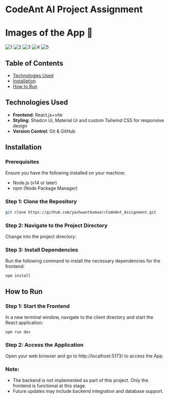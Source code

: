 # CodeAnt AI Project Assignment

# Images of the App :memo:
![1](https://github.com/user-attachments/assets/690b306d-8b9b-42fb-96b8-6a9c6323969e)
![2](https://github.com/user-attachments/assets/8ac8a9b4-6a5a-4e47-8c5a-7df715e9c4e0)
![3](https://github.com/user-attachments/assets/3616a3b6-01f7-4f5b-85a3-49d0c90a884b)
![4](https://github.com/user-attachments/assets/f2a3b7b7-cea3-4992-9070-4d791eba0e4f)
![5](https://github.com/user-attachments/assets/9e90d404-c643-455a-841d-279bb7fc88c7)

## Table of Contents
- [Technologies Used](#technologies-used)
- [Installation](#installation)
- [How to Run](#how-to-run)


## Technologies Used
- **Frontend**: React.js+vite
- **Styling**: Shadcn Ui, Material Ui and custom Tailwind CSS for responsive design
- **Version Control**: Git & GitHub

## Installation

### Prerequisites
Ensure you have the following installed on your machine:
- Node.js (v14 or later)
- npm (Node Package Manager)

### Step 1: Clone the Repository
```bash
git clone https://github.com/yashwantkumaar/CodeAnt_Assignment.git
```

### Step 2: Navigate to the Project Directory
Change into the project directory:


### Step 3: Install Dependencies
Run the following command to install the necessary dependencies for the frontend:
```
npm install
```

## How to Run
### Step 1: Start the Frontend
In a new terminal window, navigate to the client directory and start the React application:
```
npm run dev
```

### Step 2: Access the Application
Open your web browser and go to http://localhost:5173/ to access the App.



### Note:
* The backend is not implemented as part of this project. Only the frontend is functional at this stage.
* Future updates may include backend integration and database support.

